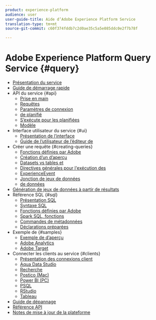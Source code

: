 ```yaml
---
product: experience-platform
audience: user
user-guide-title: Aide d’Adobe Experience Platform Service
translation-type: tm+mt
source-git-commit: c60f374fddb7c2d0ae35c5a5e085ddc0e2f7b78f

---
```



# Adobe Experience Platform Query Service {#query}

- [Présentation du service](home.md)
- [Guide de démarrage rapide](quickstart.md)
- API du service {#api}
   - [Prise en main](api/getting-started.md)
   - [Requêtes](api/queries.md)
   - [Paramètres de connexion](api/connection-parameters.md)
   - [de planifié](api/scheduled-queries.md)
   - [S’exécute pour les  planifiées](api/runs-scheduled-queries.md)
   - [Modèle](api/query-templates.md)
- Interface utilisateur du service {#ui}
   - [Présentation de l’interface](ui/overview.md)
   - [Guide de l’utilisateur de l’éditeur de](ui/user-guide.md)
- Créer une requête {#creating-queries}
   - [Fonctions définies par Adobe](creating-queries/using-adobe-defined-functions.md)
   - [Création d’un  d’aperçu](creating-queries/creating-queries.md)
   - [Datasets vs tables et](creating-queries/datasets-and-tables.md)
   - [Directives générales pour l&#39;exécution des](creating-queries/writing-queries.md)
   - [ExperienceEvent](creating-queries/experience-event-queries.md)
   - [Jonction de jeux de données](creating-queries/joining-datasets.md)
   - [de données](creating-queries/deduplication.md)
- [Génération de jeux de données à partir de résultats](creating-queries/create-datasets.md)
- Référence SQL {#sql}
   - [Présentation SQL](sql/overview.md)
   - [Syntaxe SQL](sql/syntax.md)
   - [Fonctions définies par Adobe](sql/adobe-defined-functions.md)
   - [Spark SQL, fonctions](sql/spark-sql-functions.md)
   - [Commandes de métadonnées](sql/metadata.md)
   - [Déclarations préparées](sql/prepared-statements.md)
- Exemple de {#samples}
   - [Exemple de  d’aperçu](sample-queries/overview.md)
   - [Adobe Analytics](sample-queries/adobe-analytics.md)
   - [Adobe Target](sample-queries/adobe-target.md)
- Connecter les clients au service {#clients}
   - [Présentation des connexions client](clients/overview.md)
   - [Aqua Data Studio](clients/aqua-data-studio.md)
   - [Recherche](clients/looker.md)
   - [Postico (Mac)](clients/postico.md)
   - [Power BI (PC)](clients/power-bi.md)
   - [PSQL](clients/psql.md)
   - [RStudio](clients/rstudio.md)
   - [Tableau](clients/tableau.md)
- [Guide de dépannage](troubleshooting-guide.md)
- [Référence API](https://www.adobe.io/apis/experienceplatform/home/api-reference.html#!acpdr/swagger-specs/qs-api.yaml)
- [Notes de mise à jour de la plateforme](https://www.adobe.com/go/platform-release-notes-en)